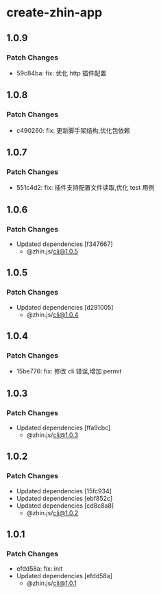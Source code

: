 # create-zhin-app

## 1.0.9

### Patch Changes

- 59c84ba: fix: 优化 http 插件配置

## 1.0.8

### Patch Changes

- c490260: fix: 更新脚手架结构,优化包依赖

## 1.0.7

### Patch Changes

- 551c4d2: fix: 插件支持配置文件读取,优化 test 用例

## 1.0.6

### Patch Changes

- Updated dependencies [f347667]
  - @zhin.js/cli@1.0.5

## 1.0.5

### Patch Changes

- Updated dependencies [d291005]
  - @zhin.js/cli@1.0.4

## 1.0.4

### Patch Changes

- 15be776: fix: 修改 cli 错误,增加 permit

## 1.0.3

### Patch Changes

- Updated dependencies [ffa9cbc]
  - @zhin.js/cli@1.0.3

## 1.0.2

### Patch Changes

- Updated dependencies [15fc934]
- Updated dependencies [ebf852c]
- Updated dependencies [cd8c8a8]
  - @zhin.js/cli@1.0.2

## 1.0.1

### Patch Changes

- efdd58a: fix: init
- Updated dependencies [efdd58a]
  - @zhin.js/cli@1.0.1
